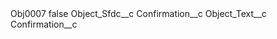 <?xml version="1.0" encoding="UTF-8"?>
<CustomMetadata xmlns="http://soap.sforce.com/2006/04/metadata" xmlns:xsi="http://www.w3.org/2001/XMLSchema-instance" xmlns:xsd="http://www.w3.org/2001/XMLSchema">
    <label>Obj0007</label>
    <protected>false</protected>
    <values>
        <field>Object_Sfdc__c</field>
        <value xsi:type="xsd:string">Confirmation__c</value>
    </values>
    <values>
        <field>Object_Text__c</field>
        <value xsi:type="xsd:string">Confirmation__c</value>
    </values>
</CustomMetadata>
